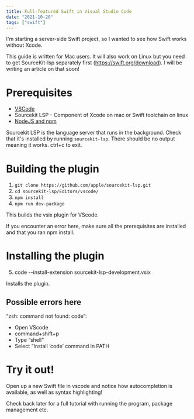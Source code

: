 ```yaml
---
title: Full-featured Swift in Visual Studio Code
date: "2021-10-20"
tags: ["swift"]
---
```


I'm starting a server-side Swift project, so I wanted to see how Swift works without Xcode. 

This guide is written for Mac users. It will also work on Linux but you need to get SourceKit-lsp separately first (https://swift.org/download). I will be writing an article on that soon!

# Prerequisites
* [VSCode](https://code.visualstudio.com) 
* Sourcekit LSP - Component of Xcode on mac or Swift toolchain on linux
* [NodeJS and npm](https://nodejs.org/en/download/)

Sourcekit LSP is the language server that runs in the background. Check that it's installed by running `sourcekit-lsp`. There should be no output meaning it works. ctrl+c to exit.

# Building the plugin
1. `git clone https://github.com/apple/sourcekit-lsp.git`
2. `cd sourcekit-lsp/Editors/vscode/`
3. `npm install`
4. `npm run dev-package`

This builds the vsix plugin for VScode.

If you encounter an error here, make sure all the prerequisites are installed and that you ran npm install. 

# Installing the plugin
5. code --install-extension sourcekit-lsp-development.vsix

Installs the plugin.

## Possible errors here
“zsh: command not found: code”:
* Open VScode
* command+shift+p
* Type “shell”
* Select “Install ‘code’ command in PATH

# Try it out!

Open up a new Swift file in vscode and notice how autocompletion is available, as well as syntax highlighting!

Check back later for a full tutorial with running the program, package management etc. 